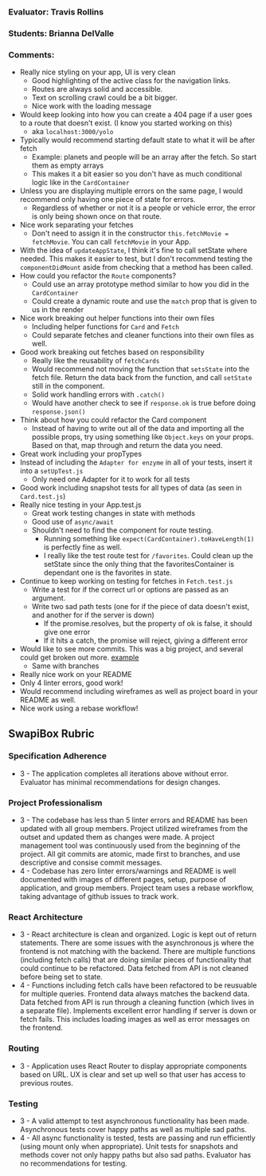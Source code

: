 ### Evaluator: Travis Rollins
### Students: Brianna DelValle
### Comments:
* Really nice styling on your app, UI is very clean
  * Good highlighting of the active class for the navigation links.
  * Routes are always solid and accessible.
  * Text on scrolling crawl could be a bit bigger.
  * Nice work with the loading message
* Would keep looking into how you can create a 404 page if a user goes to a route that doesn't exist. (I know you started working on this)
  * aka `localhost:3000/yolo`
* Typically would recommend starting default state to what it will be after fetch
  * Example: planets and people will be an array after the fetch.  So start them as empty arrays
  * This makes it a bit easier so you don't have as much conditional logic like in the `CardContainer`
* Unless you are displaying multiple errors on the same page, I would recommend only having one piece of state for errors.
  * Regardless of whether or not it is a people or vehicle error, the error is only being shown once on that route.
* Nice work separating your fetches
  * Don't need to assign it in the constructor `this.fetchMovie = fetchMovie`.  You can call `fetchMovie` in your App.
* With the idea of `updateAppState`, I think it's fine to call setState where needed.  This makes it easier to test, but I don't recommend testing the `componentDidMount` aside from checking that a method has been called.
* How could you refactor the `Route` components?
  * Could use an array prototype method similar to how you did in the `CardContainer`
  * Could create a dynamic route and use the `match` prop that is given to us in the render
* Nice work breaking out helper functions into their own files
  * Including helper functions for `Card` and `Fetch`
  * Could separate fetches and cleaner functions into their own files as well. 
* Good work breaking out fetches based on responsibility
  * Really like the reusability of `fetchCards`
  * Would recommend not moving the function that `setsState` into the fetch file.  Return the data back from the function, and call `setState` still in the component.
  * Solid work handling errors with `.catch()`
  * Would have another check to see if `response.ok` is true before doing `response.json()`
* Think about how you could refactor the Card component
  * Instead of having to write out all of the data and importing all the possible props, try using something like `Object.keys` on your props.  Based on that, map through and return the data you need.
* Great work including your propTypes
* Instead of including the `Adapter for enzyme` in all of your tests, insert it into a `setUpTest.js`
  * Only need one Adapter for it to work for all tests
* Good work including snapshot tests for all types of data (as seen in `Card.test.js`)
* Really nice testing in your App.test.js
  * Great work testing changes in state with methods
  * Good use of `async/await`
  * Shouldn't need to find the component for route testing.
    * Running something like `expect(CardContainer).toHaveLength(1)` is perfectly fine as well.
    * I really like the test route test for `/favorites`.  Could clean up the setState since the only thing that the favoritesContainer is dependant one is the favorites in state.
* Continue to keep working on testing for fetches in `Fetch.test.js`
  * Write a test for if the correct url or options are passed as an argument.
  * Write two sad path tests (one for if the piece of data doesn't exist, and another for if the server is down)
    * If the promise.resolves, but the property of ok is false, it should give one error
    * If it hits a catch, the promise will reject, giving a different error
* Would like to see more commits.  This was a big project, and several could get broken out more. [example](https://github.com/bld010/swapibox/commit/2e91a7de6c211687209c7dcc2cc427c444b07974)
  * Same with branches
* Really nice work on your README
* Only 4 linter errors, good work!
* Would recommend including wireframes as well as project board in your README as well.
* Nice work using a rebase workflow!  



## SwapiBox Rubric

### Specification Adherence

* 3 - The application completes all iterations above without error. Evaluator has minimal recommendations for design changes.

### Project Professionalism

* 3 - The codebase has less than 5 linter errors and README has been updated with all group members. Project utilized wireframes from the outset and updated them as changes were made. A project management tool was continuously used from the beginning of the project.  All git commits are atomic, made first to branches, and use descriptive and consise commit messages. 
* 4 - Codebase has zero linter errors/warnings and README is well documented with images of different pages, setup, purpose of application, and group members. Project team uses a rebase workflow, taking advantage of github issues to track work.

### React Architecture

* 3 - React architecture is clean and organized.  Logic is kept out of return statements.  There are some issues with the asynchronous js where the frontend is not matching with the backend.  There are multiple functions (including fetch calls) that are doing similar pieces of functionality that could continue to be refactored. Data fetched from API is not cleaned before being set to state.
* 4 - Functions including fetch calls have been refactored to be reusuable for multiple queries.  Frontend data always matches the backend data.  Data fetched from API is run through a cleaning function (which lives in a separate file).  Implements excellent error handling if server is down or fetch fails.  This includes loading images as well as error messages on the frontend.

### Routing

* 3 - Application uses React Router to display appropriate components based on URL.  UX is clear and set up well so that user has access to previous routes.

### Testing

* 3 - A valid attempt to test asynchronous functionality has been made.  Asynchronous tests cover happy paths as well as multiple sad paths.
* 4 - All async functionality is tested, tests are passing and run efficiently (using mount only when appropriate).  Unit tests for snapshots and methods cover not only happy paths but also sad paths.  Evaluator has no recommendations for testing.